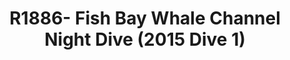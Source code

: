 ---
layout: manifest
title: R1886- Fish Bay Whale Channel Night Dive (2015 Dive 1)
manifest_name: r1886-fish-bay-whale-channel-night-dive-2015-dive-1-

---